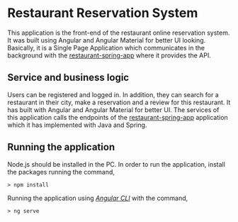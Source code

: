 
# Restaurant Reservation System
This application is the front-end of the restaurant online reservation system. It was built using Angular and Angular Material for better UI looking. Basically, it is a Single Page Application which communicates in the background with the [restaurant-spring-app](https://github.com/SakisHous/restaurant-spring-app) where it provides the API.

## Service and business logic

Users can be registered and logged in. In addition, they can search for a restaurant in their city, make a reservation and a review for this restaurant. 
It has built with Angular and Angular Material for better UI. The services of this application calls the endpoints of the [restaurant-spring-app](https://github.com/SakisHous/restaurant-spring-app) application which it has implemented with Java and Spring.

## Running the application

Node.js should be installed in the PC.
In order to run the application, install the packages running the command,

```
> npm install
```

Running the application using  [_Angular CLI_](https://v17.angular.io/guide/setup-local) with the command,

```
> ng serve
```

